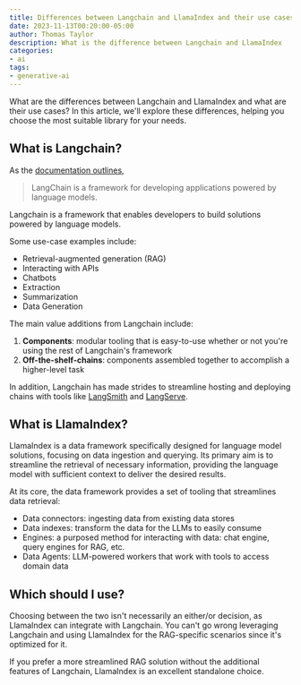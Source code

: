 ```yaml
---
title: Differences between Langchain and LlamaIndex and their use cases
date: 2023-11-13T00:20:00-05:00
author: Thomas Taylor
description: What is the difference between Langchain and LlamaIndex
categories:
- ai
tags:
- generative-ai
---
```


What are the differences between Langchain and LlamaIndex and what are their use cases? In this article, we'll explore these differences, helping you choose the most suitable library for your needs.

## What is Langchain?

As the [documentation outlines][1],

> LangChain is a framework for developing applications powered by language models.

Langchain is a framework that enables developers to build solutions powered by language models.

Some use-case examples include:

- Retrieval-augmented generation (RAG)
- Interacting with APIs
- Chatbots
- Extraction
- Summarization
- Data Generation

The main value additions from Langchain include:

1. **Components**: modular tooling that is easy-to-use whether or not you're using the rest of Langchain's framework
2. **Off-the-shelf-chains**: components assembled together to accomplish a higher-level task

In addition, Langchain has made strides to streamline hosting and deploying chains with tools like [LangSmith][2] and [LangServe][3].

## What is LlamaIndex?

LlamaIndex is a data framework specifically designed for language model solutions, focusing on data ingestion and querying. Its primary aim is to streamline the retrieval of necessary information, providing the language model with sufficient context to deliver the desired results.

At its core, the data framework provides a set of tooling that streamlines data retrieval:

- Data connectors: ingesting data from existing data stores
- Data indexes: transform the data for the LLMs to easily consume
- Engines: a purposed method for interacting with data: chat engine, query engines for RAG, etc.
- Data Agents: LLM-powered workers that work with tools to access domain data

## Which should I use?

Choosing between the two isn't necessarily an either/or decision, as LlamaIndex can integrate with Langchain. You can't go wrong leveraging Langchain and using LlamaIndex for the RAG-specific scenarios since it's optimized for it.

If you prefer a more streamlined RAG solution without the additional features of Langchain, LlamaIndex is an excellent standalone choice.

[1]: https://python.langchain.com/docs/get_started/introduction
[2]: https://python.langchain.com/docs/langsmith
[3]: https://python.langchain.com/docs/langserve
